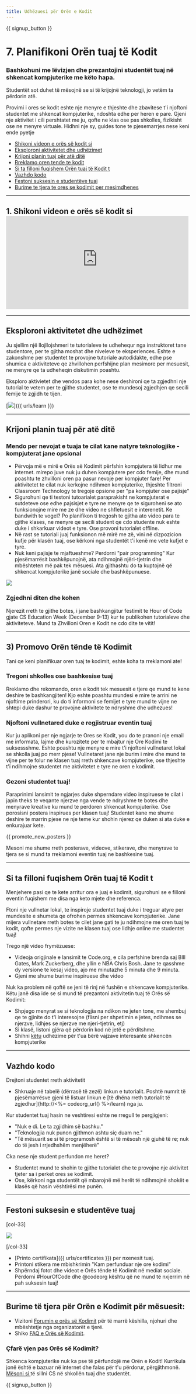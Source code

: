 ```yaml
---
title: Udhëzuesi për Orën e Kodit
---
```


{{ signup_button }}

# 7. Planifikoni Orën tuaj të Kodit

### Bashkohuni me lëvizjen dhe prezantojini studentët tuaj në shkencat kompjuterike me këto hapa.

Studentët sot duhet të mësojnë se si të krijojnë teknologji, jo vetëm ta përdorin atë.

Provimi i ores se kodit eshte nje menyre e thjeshte dhe zbavitese t'i njoftoni studentet me shkencat kompjuterike, ndoshta edhe per heren e pare. Gjeni nje aktivitet i cili pershtatet me ju, qofte ne klas ose pas shkolles, fizikisht ose ne menyre virtuale. Hidhni nje sy, guides tone te pjesemarrjes nese keni ende pyetje

- [Shikoni videon e orës së kodit si](#how-to-video)
- [Eksploroni aktivitetet dhe udhëzimet](#explore-activities)
- [Krijoni planin tuaj për atë ditë](#create-your-plan)
- [Rreklamo oren tende te kodit](#promote-your-hour)
- [Si ta filloni fuqishem Orën tuaj të Kodit t](#how-to-start)
- [Vazhdo kodo](#code)
- [Festoni suksesin e studentëve tuaj](#celebrate)
- [Burime te tjera te ores se kodimit per mesimdhenes](#other-resources)

* * *

<a id="how-to-video"></a>

## 1. Shikoni videon e orës së kodit si <iframe width="500" height="255" src="https://www.youtube-nocookie.com/embed/SrnvvWDm73k" frameborder="0" allowfullscreen></iframe> 

* * *

<a id="explore-activities"></a>

## Eksploroni aktivitetet dhe udhëzimet

Ju sjellim një llojllojshmeri te tutorialeve te udhehequr nga instruktoret tane studentore, per te gjitha moshat dhe niveleve te eksperiences. Eshte e zakonshme per studentet te provojne tutoriale autodidakte, edhe pse shumica e aktiviteteve qe zhvillohen perfshijne plan mesimore per mesuesit, ne menyre qe ta udheheqin diskutimin poashtu. 

Eksploro aktivietet dhe vendos para kohe nese deshironi qe ta zgjedhni nje tutorial te vetem per te gjithe studentet, ose te mundesoj zgjedhjen qe secili femije te zgjidh te tijen.

[![](/images/tutorials.png)]({{ urls/learn }})

* * *

<a id="create-your-plan"></a>

## Krijoni planin tuaj për atë ditë

### Mendo per nevojat e tuaja te cilat kane natyre teknologjike - kompjuterat jane opsional

- Përvoja më e mirë e Orës së Kodimit përfshin kompjutera të lidhur me internet. mirepo juve nuk ju duhen kompjutere per cdo femije, dhe mund poashtu te zhvilloni oren pa pasur nevoje per kompjuter fare! Per aktivitetet te cilat nuk kerkojne ndihmen kompjuterike, thjeshte filtroni Classroom Technology te tregoje opsione per "pa kompjuter ose pajisje"
- Sigurohuni qe ti testoni tutoarialet paraprakisht ne kompjuterat e sutdeteve ose edhe pajsisjet e tyre ne menyre qe te siguroheni se ato funksionojne mire me ze dhe video ne shfletuesit e interenetit. Ke bandwith te vogel? Po planifikon ti tregosh te gjitha ato video para te gjithe klases, ne menyre qe secili student qe cdo studente nuk eshte duke i shkarkuar videot e tyre. Ose provoni tutorialet offline. 
- Në rast se tutoriali juaj funksionon më mirë me zë, vini në dizpozicion kufje për klasën tuaj, ose kërkoni nga studentët t'i kenë me vete kufjet e tyre.
- Nuk keni pajisje te mjaftueshme? Perdorni "pair programming" Kur pjesëmarrësit bashkëpunojnë, ata ndihmojnë njëri-tjetrin dhe mbështeten më pak tek mësuesi. Ata gjithashtu do ta kuptojnë që shkencat kompjuterike janë sociale dhe bashkëpunuese.

<img src="/images/fit-600/group_ipad.jpg" />

### Zgjedhni diten dhe kohen

Njerezit rreth te gjithe botes, i jane bashkangjitur festimit te Hour of Code gjate CS Education Week (December 9-13) kur te publikohen tutorialeve dhe aktiviteteve. Mund ta Zhvilloni Oren e Kodit ne cdo dite te vitit! 

* * *

<a id="promote-your-hour"></a>

## 3) Promovo Orën tënde të Kodimit

Tani qe keni planifikuar oren tuaj te kodimit, eshte koha ta rreklamoni ate! 

### Tregoni shkolles ose bashkesise tuaj 

Rreklamo dhe rekomando, oren e kodit tek mesuesit e tjere qe mund te kene deshire te bashkangjiten! Kjo eshte poashtu mundesi e mire te arrini ne njoftime prinderori, ku do ti informoni se femijet e tyre mund te vijne ne shtepi duke dashur te provojne aktivitete te ndryshme dhe udhezues!

### Njoftoni vullnetared duke e regjistruar eventin tuaj 

Kur ju aplikoni per nje ngjarje te Ores se Kodit, you do te pranoni nje email me informata, lajme dhe kurozitete per te mbajtur nje Ore Kodimi te suksessshme. Eshte poashtu nje menyre e mire t'i njoftoni vullnetaret lokal se shkolla juaj po merr pjese! Vullnetaret jane nje burim i mire dhe mund te vijne per te folur ne klasen tuaj rreth shkencave kompjuterike, ose thjeshte t'i ndihmojne studentet me aktivitetet e tyre ne oren e kodimit. 

### Gezoni studentet tuaj!

Paraprinimi lansimit te ngjarjes duke shperndare video inspiruese te cilat i japin theks te veqante njerzve nga vende te ndryshme te botes dhe menyrave kreative ku mund te perdoren shkencat kompjuterike. Ose porosisni postera inspirues per klasen tuaj! Studentet kane me shume deshire te marrin pjese ne nje teme kur shohin njerez qe duken si ata duke e enkurajuar kete. 

{{ promote_new_posters }}

Mesoni me shume rreth posterave, videove, stikerave, dhe menyrave te tjera se si mund ta rreklamoni eventin tuaj ne bashkesine tuaj. 

* * *

<a id="how-to-start"></a>

## Si ta filloni fuqishem Orën tuaj të Kodit t

Menjehere pasi qe te kete arritur ora e juaj e kodimit, sigurohuni se e filloni eventin fuqishem me disa nga keto mjete dhe referenca.

Ftoni nje vullnetar lokal, te inspiroje studentet tuaj duke i treguar atyre per mundesite e shumeta qe ofrohen permes shkencave kompjuterike. Jane mijera vullnetare rreth botes te cilet jane gati te ju ndihmojne me oren tuaj te kodit, qofte permes nje vizite ne klasen tuaj ose lidhje online me studentet tuaj! 

Trego një video frymëzuese:

- Videoja origjinale e lansimit te Code.org, e cila perfshine brenda saj BIll Gates, Mark Zuckerberg, dhe yllin e NBA Chris Bosh. Jane te qasshme dy versione te kesaj video, ajo me minutazhe 5 minuta dhe 9 minuta. 
- Gjeni me shume burime inspiruese dhe video 

Nuk ka problem në qoftë se jeni të rinj në fushën e shkencave kompjuterike. Këtu janë disa ide se si mund të prezantoni aktivitetin tuaj të Orës së Kodimit:

- Shpjego menyrat se si teknologjia na ndikon ne jeten tone, me shembuj qe te gjinite do t'i interesojne (flisni per shpetimin e jetes, ndihmes se njerzve, lidhjes se njerzve me njeri-tjetrin, etj)
- Si klasë, listoni gjëra që përdorin kod në jetë e përditshme.
- Shihni [këtu](http://code.org/girls) udhëzime për t'ua bërë vajzave interesante shkencën kompjuterike

* * *

<a id="code"></a>

## Vazhdo kodo

Drejtoni studentet rreth aktivitetit

- Shkruaje në tabelë (dërrasë të zezë) linkun e tutorialit. Poshtë numrit të pjesëmarrësve gjeni të listuar linkun e [të dhëna rreth tutorialit të zgjedhur](http://<%= codeorg_url() %>/learn) nga ju.

Kur studentet tuaj hasin ne veshtiresi eshte ne rregull te pergjigjeni: 

- "Nuk e di. Le ta zgjidhim së bashku."
- "Teknologjia nuk punon gjithmon ashtu siç duam ne."
- "Të mësuarit se si të programosh është si të mësosh një gjuhë të re; nuk do të jesh i rrjedhshëm menjëherë"

Cka nese nje student perfundon me heret?

- Studentet mund te shohin te gjithe tutorialet dhe te provojne nje aktivitet tjeter sa i perket ores se kodimit.
- Ose, kërkoni nga studentët që mbarojnë më herët të ndihmojnë shokët e klasës që hasin vështirësi me punën.

* * *

<a id="celebrate"></a>

## Festoni suksesin e studentëve tuaj

[col-33]

![](/images/fit-600/boy-certificate.jpg)

[/col-33]

- [Printo certifikata]({{ urls/certificates }}) per nxenesit tuaj. 
- Printoni stikera me mbishkrimin "Kam perfunduar nje ore kodimi"
- Shpërndaj fotot dhe videot e Orës tënde të Kodimit në mediat sociale. Përdorni #HourOfCode dhe @codeorg kështu që ne mund të nxjerrim në pah suksesin tuaj!

* * *

<a id="other-resources"></a>

## Burime të tjera për Orën e Kodimit për mësuesit:

- Vizitoni [Forumin e orës së Kodimit](http://forum.code.org/c/plc/hour-of-code) për të marrë këshilla, njohuri dhe mbështetje nga organizatorët e tjerë.
- Shiko [FAQ e Orës së Kodimit](https://support.code.org/hc/en-us/categories/200147083-Hour-of-Code).

### Çfarë vjen pas Orës së Kodimit?

Shkenca kompjuterike nuk ka pse të përfundojë me Orën e Kodit! Kurrikula jonë është e bazuar në internet dhe falas për t'u përdorur, përgjithmonë. [ Mësoni si ](/beyond) të sillni CS në shkollën tuaj dhe studentët.

{{ signup_button }}